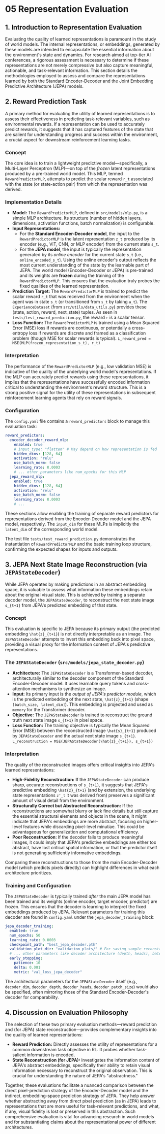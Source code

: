 # 05 Representation Evaluation

## 1. Introduction to Representation Evaluation

Evaluating the quality of learned representations is paramount in the study of world models. The internal representations, or embeddings, generated by these models are intended to encapsulate the essential information about the environment's state and dynamics. For research aimed at top-tier AI conferences, a rigorous assessment is necessary to determine if these representations are not merely compressive but also capture meaningful, actionable, and task-relevant information. This section details the methodologies employed to assess and compare the representations learned by both the Standard Encoder-Decoder and the Joint Embedding Predictive Architecture (JEPA) models.

## 2. Reward Prediction Task

A primary method for evaluating the utility of learned representations is to assess their effectiveness in predicting task-relevant variables, such as environmental rewards. If a representation can be used to accurately predict rewards, it suggests that it has captured features of the state that are salient for understanding progress and success within the environment, a crucial aspect for downstream reinforcement learning tasks.

### Concept

The core idea is to train a lightweight predictive model—specifically, a Multi-Layer Perceptron (MLP)—on top of the *frozen* latent representations produced by a pre-trained world model. This MLP, termed `RewardPredictorMLP`, attempts to predict the scalar reward `r_t` associated with the state (or state-action pair) from which the representation was derived.

### Implementation Details

-   **Model:** The `RewardPredictorMLP`, defined in `src/models/mlp.py`, is a simple MLP architecture. Its structure (number of hidden layers, dimensions, activation functions, batch normalization) is configurable.
-   **Input Representations:**
    -   For the **Standard Encoder-Decoder model**, the input to the `RewardPredictorMLP` is the latent representation `z_t` produced by its encoder (e.g., ViT, CNN, or MLP encoder) from the current state `s_t`.
    -   For the **JEPA model**, the input is typically the representation generated by its *online encoder* for the current state `s_t` (i.e., `online_encoded_s_t`). Using the online encoder's output reflects the most current understanding of the state by the learnable part of JEPA.
    The world model (Encoder-Decoder or JEPA) is pre-trained and its weights are **frozen** during the training of the `RewardPredictorMLP`. This ensures that the evaluation truly probes the fixed qualities of the learned representation.
-   **Prediction Target:** The `RewardPredictorMLP` is trained to predict the scalar reward `r_t` that was received from the environment when the agent was in state `s_t` (or transitioned from `s_t` by taking `a_t`). The `ExperienceDataset` (from `src/utils/data_utils.py`) provides these (state, action, reward, next_state) tuples. As seen in `tests/test_reward_prediction.py`, the reward `r` is a scalar tensor.
-   **Loss Function:** The `RewardPredictorMLP` is trained using a Mean Squared Error (MSE) loss if rewards are continuous, or potentially a cross-entropy loss if rewards are discrete and framed as a classification problem (though MSE for scalar rewards is typical).
    `L_reward_pred = MSE(MLP(frozen_representation_s_t), r_t)`

### Interpretation

The performance of the `RewardPredictorMLP` (e.g., low validation MSE) is indicative of the quality of the underlying world model's representations. If the MLP can accurately predict rewards using these representations, it implies that the representations have successfully encoded information critical to understanding the environment's reward structure. This is a strong positive signal for the utility of these representations in subsequent reinforcement learning agents that rely on reward signals.

### Configuration

The `config.yaml` file contains a `reward_predictors` block to manage this evaluation task:
```yaml
reward_predictors:
  encoder_decoder_reward_mlp:
    enabled: true
    # input_type: "flatten" # May depend on how representation is fed
    hidden_dims: [128, 64]
    activation: "relu"
    use_batch_norm: false
    learning_rate: 0.0003
    # ... other parameters like num_epochs for this MLP
  jepa_reward_mlp:
    enabled: true
    hidden_dims: [128, 64]
    activation: "relu"
    use_batch_norm: false
    learning_rate: 0.0003
    # ...
```
These sections allow enabling the training of separate reward predictors for representations derived from the Encoder-Decoder model and the JEPA model, respectively. The `input_dim` for these MLPs is implicitly the `latent_dim` of the corresponding world model.

The test file `tests/test_reward_prediction.py` demonstrates the instantiation of `RewardPredictorMLP` and the basic training loop structure, confirming the expected shapes for inputs and outputs.

## 3. JEPA Next State Image Reconstruction (via `JEPAStateDecoder`)

While JEPA operates by making predictions in an abstract embedding space, it is valuable to assess what information these embeddings retain about the original visual state. This is achieved by training a separate decoder model, the `JEPAStateDecoder`, to reconstruct the next state image `s_{t+1}` from JEPA's predicted embedding of that state.

### Concept

This evaluation is specific to JEPA because its primary output (the predicted embedding `\hat{z}_{t+1}`) is not directly interpretable as an image. The `JEPAStateDecoder` attempts to invert this embedding back into pixel space, providing a visual proxy for the information content of JEPA's predictive representations.

### The `JEPAStateDecoder` (`src/models/jepa_state_decoder.py`)

-   **Architecture:** The `JEPAStateDecoder` is a Transformer-based decoder, architecturally similar to the decoder component of the Standard Encoder-Decoder model. It uses learnable query tokens and cross-attention mechanisms to synthesize an image.
-   **Input:** Its primary input is the *output of JEPA's predictor module*, which is the predicted embedding of the next state, `\hat{z}_{t+1}` (shape `[batch_size, latent_dim]`). This embedding is projected and used as `memory` for the Transformer decoder.
-   **Objective:** The `JEPAStateDecoder` is trained to reconstruct the ground truth next state image `s_{t+1}` in pixel space.
-   **Loss Function:** The training objective is typically the Mean Squared Error (MSE) between the reconstructed image `\hat{s}_{t+1}` produced by `JEPAStateDecoder` and the actual next state image `s_{t+1}`.
    `L_reconstruction = MSE(JEPAStateDecoder(\hat{z}_{t+1}), s_{t+1})`

### Interpretation

The quality of the reconstructed images offers critical insights into JEPA's learned representations:
-   **High-Fidelity Reconstruction:** If the `JEPAStateDecoder` can produce sharp, accurate reconstructions of `s_{t+1}`, it suggests that JEPA's predictive embedding `\hat{z}_{t+1}` (and by extension, the underlying state representations `z'_t` it was derived from) preserves a significant amount of visual detail from the environment.
-   **Structurally Correct but Abstracted Reconstruction:** If the reconstructions are somewhat blurry or lack fine details but still capture the essential structural elements and objects in the scene, it might indicate that JEPA's embeddings are more abstract, focusing on higher-level features while discarding pixel-level minutiae. This could be advantageous for generalization and computational efficiency.
-   **Poor Reconstruction:** If the decoder fails to produce meaningful images, it could imply that JEPA's predictive embeddings are either too abstract, have lost critical spatial information, or that the predictor itself is not generating sufficiently informative embeddings.

Comparing these reconstructions to those from the main Encoder-Decoder model (which predicts pixels directly) can highlight differences in what each architecture prioritizes.

### Training and Configuration

The `JEPAStateDecoder` is typically trained *after* the main JEPA model has been trained and its weights (online encoder, target encoder, predictor) are frozen. This ensures that the decoder is learning to interpret the fixed embeddings produced by JEPA.
Relevant parameters for training this decoder are found in `config.yaml` under the `jepa_decoder_training` block:
```yaml
jepa_decoder_training:
  enabled: true
  num_epochs: 50
  learning_rate: 0.0003
  checkpoint_path: "best_jepa_decoder.pth"
  validation_plot_dir: "validation_plots/" # For saving sample reconstructions
  # ... other parameters like decoder architecture (depth, heads), batch_size
  early_stopping:
    patience: 10
    delta: 0.001
    metric: "val_loss_jepa_decoder"
```
The architectural parameters for the `JEPAStateDecoder` itself (e.g., `decoder_dim`, `decoder_depth`, `decoder_heads`, `decoder_patch_size`) would also be specified, often mirroring those of the Standard Encoder-Decoder's decoder for comparability.

## 4. Discussion on Evaluation Philosophy

The selection of these two primary evaluation methods—reward prediction and (for JEPA) state reconstruction—provides complementary insights into the quality of learned representations:

-   **Reward Prediction:** Directly assesses the utility of representations for a common downstream task objective in RL. It probes whether task-salient information is encoded.
-   **State Reconstruction (for JEPA):** Investigates the information content of JEPA's abstract embeddings, specifically their ability to retain visual information necessary to reconstruct the original observation. This is crucial for understanding the nature of JEPA's "abstractness."

Together, these evaluations facilitate a nuanced comparison between the direct pixel-prediction strategy of the Encoder-Decoder model and the indirect, embedding-space prediction strategy of JEPA. They help answer whether abstracting away from direct pixel prediction (as in JEPA) leads to representations that are more useful for task-relevant predictions, and what, if any, visual fidelity is lost or preserved in this abstraction. Such comprehensive evaluation is vital for advancing research in world models and for substantiating claims about the representational power of different architectures.
